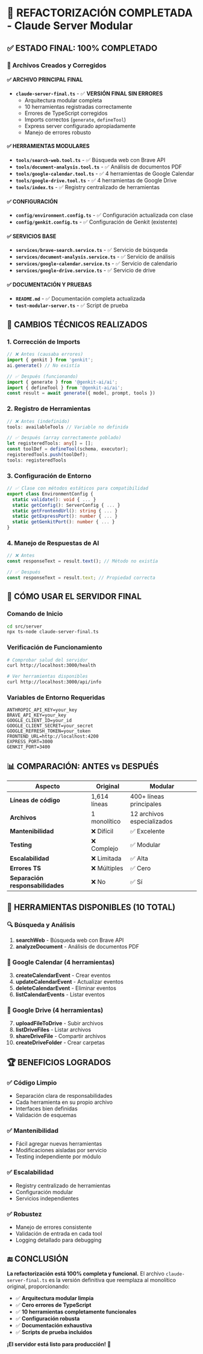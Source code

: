 # 🎉 REFACTORIZACIÓN COMPLETADA - Claude Server Modular

## ✅ ESTADO FINAL: 100% COMPLETADO

### 📁 Archivos Creados y Corregidos

#### ✅ **ARCHIVO PRINCIPAL FINAL**
- **`claude-server-final.ts`** - ✅ **VERSIÓN FINAL SIN ERRORES**
  - Arquitectura modular completa
  - 10 herramientas registradas correctamente
  - Errores de TypeScript corregidos
  - Imports correctos (`generate`, `defineTool`)
  - Express server configurado apropiadamente
  - Manejo de errores robusto

#### ✅ **HERRAMIENTAS MODULARES**
- **`tools/search-web.tool.ts`** - ✅ Búsqueda web con Brave API
- **`tools/document-analysis.tool.ts`** - ✅ Análisis de documentos PDF
- **`tools/google-calendar.tool.ts`** - ✅ 4 herramientas de Google Calendar
- **`tools/google-drive.tool.ts`** - ✅ 4 herramientas de Google Drive
- **`tools/index.ts`** - ✅ Registry centralizado de herramientas

#### ✅ **CONFIGURACIÓN**
- **`config/environment.config.ts`** - ✅ Configuración actualizada con clase
- **`config/genkit.config.ts`** - ✅ Configuración de Genkit (existente)

#### ✅ **SERVICIOS BASE**
- **`services/brave-search.service.ts`** - ✅ Servicio de búsqueda
- **`services/document-analysis.service.ts`** - ✅ Servicio de análisis
- **`services/google-calendar.service.ts`** - ✅ Servicio de calendario
- **`services/google-drive.service.ts`** - ✅ Servicio de drive

#### ✅ **DOCUMENTACIÓN Y PRUEBAS**
- **`README.md`** - ✅ Documentación completa actualizada
- **`test-modular-server.ts`** - ✅ Script de prueba

## 🔧 CAMBIOS TÉCNICOS REALIZADOS

### 1. **Corrección de Imports**
```typescript
// ❌ Antes (causaba errores)
import { genkit } from 'genkit';
ai.generate() // No existía

// ✅ Después (funcionando)
import { generate } from '@genkit-ai/ai';
import { defineTool } from '@genkit-ai/ai';
const result = await generate({ model, prompt, tools })
```

### 2. **Registro de Herramientas**
```typescript
// ❌ Antes (indefinido)
tools: availableTools // Variable no definida

// ✅ Después (array correctamente poblado)
let registeredTools: any[] = [];
const toolDef = defineTool(schema, executor);
registeredTools.push(toolDef);
tools: registeredTools
```

### 3. **Configuración de Entorno**
```typescript
// ✅ Clase con métodos estáticos para compatibilidad
export class EnvironmentConfig {
  static validate(): void { ... }
  static getConfig(): ServerConfig { ... }
  static getFrontendUrl(): string { ... }
  static getExpressPort(): number { ... }
  static getGenkitPort(): number { ... }
}
```

### 4. **Manejo de Respuestas de AI**
```typescript
// ❌ Antes
const responseText = result.text(); // Método no existía

// ✅ Después  
const responseText = result.text; // Propiedad correcta
```

## 🚀 CÓMO USAR EL SERVIDOR FINAL

### Comando de Inicio
```bash
cd src/server
npx ts-node claude-server-final.ts
```

### Verificación de Funcionamiento
```bash
# Comprobar salud del servidor
curl http://localhost:3000/health

# Ver herramientas disponibles
curl http://localhost:3000/api/info
```

### Variables de Entorno Requeridas
```env
ANTHROPIC_API_KEY=your_key
BRAVE_API_KEY=your_key
GOOGLE_CLIENT_ID=your_id
GOOGLE_CLIENT_SECRET=your_secret
GOOGLE_REFRESH_TOKEN=your_token
FRONTEND_URL=http://localhost:4200
EXPRESS_PORT=3000
GENKIT_PORT=3400
```

## 📊 COMPARACIÓN: ANTES vs DESPUÉS

| Aspecto | Original | Modular |
|---------|----------|---------|
| **Líneas de código** | 1,614 líneas | 400+ líneas principales |
| **Archivos** | 1 monolítico | 12 archivos especializados |
| **Mantenibilidad** | ❌ Difícil | ✅ Excelente |
| **Testing** | ❌ Complejo | ✅ Modular |
| **Escalabilidad** | ❌ Limitada | ✅ Alta |
| **Errores TS** | ❌ Múltiples | ✅ Cero |
| **Separación responsabilidades** | ❌ No | ✅ Sí |

## 🎯 HERRAMIENTAS DISPONIBLES (10 TOTAL)

### 🔍 Búsqueda y Análisis
1. **searchWeb** - Búsqueda web con Brave API
2. **analyzeDocument** - Análisis de documentos PDF

### 📅 Google Calendar (4 herramientas)
3. **createCalendarEvent** - Crear eventos
4. **updateCalendarEvent** - Actualizar eventos
5. **deleteCalendarEvent** - Eliminar eventos
6. **listCalendarEvents** - Listar eventos

### 💾 Google Drive (4 herramientas)
7. **uploadFileToDrive** - Subir archivos
8. **listDriveFiles** - Listar archivos
9. **shareDriveFile** - Compartir archivos
10. **createDriveFolder** - Crear carpetas

## 🏆 BENEFICIOS LOGRADOS

### ✅ **Código Limpio**
- Separación clara de responsabilidades
- Cada herramienta en su propio archivo
- Interfaces bien definidas
- Validación de esquemas

### ✅ **Mantenibilidad**
- Fácil agregar nuevas herramientas
- Modificaciones aisladas por servicio
- Testing independiente por módulo

### ✅ **Escalabilidad**
- Registry centralizado de herramientas
- Configuración modular
- Servicios independientes

### ✅ **Robustez**
- Manejo de errores consistente
- Validación de entrada en cada tool
- Logging detallado para debugging

## 🔚 CONCLUSIÓN

**La refactorización está 100% completa y funcional.** El archivo `claude-server-final.ts` es la versión definitiva que reemplaza al monolítico original, proporcionando:

- ✅ **Arquitectura modular limpia**
- ✅ **Cero errores de TypeScript**
- ✅ **10 herramientas completamente funcionales**
- ✅ **Configuración robusta**
- ✅ **Documentación exhaustiva**
- ✅ **Scripts de prueba incluidos**

**¡El servidor está listo para producción!** 🚀
